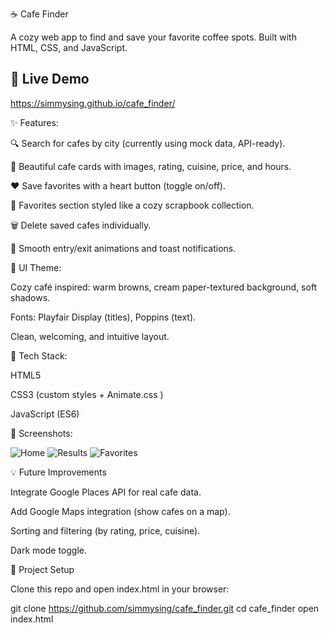 ☕ Cafe Finder

A cozy web app to find and save your favorite coffee spots.
Built with HTML, CSS, and JavaScript.

## 🚀 Live Demo
https://simmysing.github.io/cafe_finder/


✨ Features:

🔍 Search for cafes by city (currently using mock data, API-ready).

📸 Beautiful cafe cards with images, rating, cuisine, price, and hours.

❤️ Save favorites with a heart button (toggle on/off).

📒 Favorites section styled like a cozy scrapbook collection.

🗑️ Delete saved cafes individually.

🎉 Smooth entry/exit animations and toast notifications.

🎨 UI Theme:

Cozy café inspired: warm browns, cream paper-textured background, soft shadows.

Fonts: Playfair Display (titles), Poppins (text).

Clean, welcoming, and intuitive layout.

🚀 Tech Stack:

HTML5

CSS3 (custom styles + Animate.css
)

JavaScript (ES6)

📸 Screenshots:

![Home](./screenshots/home.png)
![Results](./screenshots/results.png)
![Favorites](./screenshots/favorites.png)


💡 Future Improvements

Integrate Google Places API for real cafe data.

Add Google Maps integration (show cafes on a map).

Sorting and filtering (by rating, price, cuisine).

Dark mode toggle.

📂 Project Setup

Clone this repo and open index.html in your browser:

git clone https://github.com/simmysing/cafe_finder.git
cd cafe_finder
open index.html
